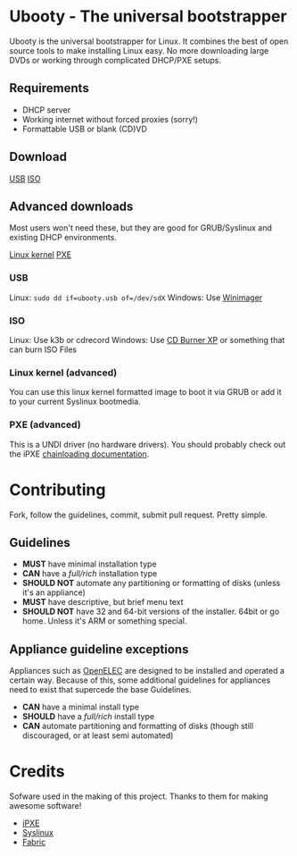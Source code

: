 # Ubooty - The universal bootstrapper

Ubooty is the universal bootstrapper for Linux.  It combines the best of open source tools to make installing Linux easy.  No more downloading large DVDs or working through complicated DHCP/PXE setups.  

## Requirements

* DHCP server
* Working internet without forced proxies (sorry!)
* Formattable USB or blank (CD)VD

## Download

[USB](http://cdn.ubooty.org/ubooty-latest.usb) [ISO](http://cdn.ubooty.org/ubooty-latest.iso) 

## Advanced downloads

Most users won't need these, but they are good for GRUB/Syslinux and existing DHCP environments.

[Linux kernel](http://cdn.ubooty.org/ubooty-latest.lkrn) [PXE](http://cdn.ubooty.org/ubooty-latest.undionly)

### USB

Linux: ```sudo dd if=ubooty.usb of=/dev/sdX```
Windows: Use [Winimager](http://sourceforge.net/projects/win32diskimager/)

### ISO

Linux: Use k3b or cdrecord
Windows: Use [CD Burner XP](http://cdburnerxp.se/en/home) or something that can burn ISO Files

### Linux kernel (advanced)

You can use this linux kernel formatted image to boot it via GRUB or add it to your current Syslinux bootmedia.

### PXE (advanced)

This is a UNDI driver (no hardware drivers).  You should probably check out the iPXE [chainloading documentation](http://ipxe.org/howto/chainloading).

# Contributing

Fork, follow the guidelines, commit, submit pull request.  Pretty simple.

## Guidelines

* **MUST** have minimal installation type
* **CAN** have a *full/rich* installation type
* **SHOULD NOT** automate any partitioning or formatting of disks (unless it's an appliance)
* **MUST** have descriptive, but brief menu text
* **SHOULD NOT** have 32 and 64-bit versions of the installer.  64bit or go home. Unless it's ARM or something special.

## Appliance guideline exceptions

Appliances such as [OpenELEC](http://openelec.tv) are designed to be installed and operated a certain way.  Because of this, some additional guidelines for appliances need to exist that supercede the base Guidelines.

* **CAN** have a minimal install type
* **SHOULD** have a *full/rich* install type
* **CAN** automate partitioning and formatting of disks (though still discouraged, or at least semi automated)


# Credits

Sofware used in the making of this project.  Thanks to them for making awesome software!

* [iPXE](http://ipxe.org)
* [Syslinux](syslinux.zytor.com)
* [Fabric](http://fabfile.org/)


